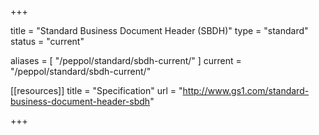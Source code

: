 +++

title = "Standard Business Document Header (SBDH)"
type = "standard"
status = "current"

aliases = [ "/peppol/standard/sbdh-current/" ]
current = "/peppol/standard/sbdh-current/"

[[resources]]
title = "Specification"
url = "http://www.gs1.com/standard-business-document-header-sbdh"

+++

